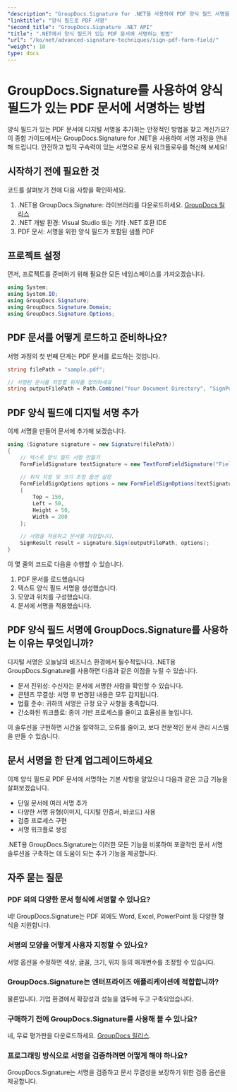 ```yaml
---
"description": "GroupDocs.Signature for .NET을 사용하여 PDF 양식 필드 서명을 마스터하세요. 이 단계별 튜토리얼을 통해 안전하고 법적 구속력이 있는 디지털 서명을 만들어 보세요."
"linktitle": "양식 필드로 PDF 서명"
"second_title": "GroupDocs.Signature .NET API"
"title": ".NET에서 양식 필드가 있는 PDF 문서에 서명하는 방법"
"url": "/ko/net/advanced-signature-techniques/sign-pdf-form-field/"
"weight": 10
type: docs
---
```

# GroupDocs.Signature를 사용하여 양식 필드가 있는 PDF 문서에 서명하는 방법

양식 필드가 있는 PDF 문서에 디지털 서명을 추가하는 안정적인 방법을 찾고 계신가요? 이 종합 가이드에서는 GroupDocs.Signature for .NET을 사용하여 서명 과정을 안내해 드립니다. 안전하고 법적 구속력이 있는 서명으로 문서 워크플로우를 혁신해 보세요!

## 시작하기 전에 필요한 것

코드를 살펴보기 전에 다음 사항을 확인하세요.

1. .NET용 GroupDocs.Signature: 라이브러리를 다운로드하세요. [GroupDocs 릴리스](https://releases.groupdocs.com/signature/net/)
2. .NET 개발 환경: Visual Studio 또는 기타 .NET 호환 IDE
3. PDF 문서: 서명을 위한 양식 필드가 포함된 샘플 PDF

## 프로젝트 설정

먼저, 프로젝트를 준비하기 위해 필요한 모든 네임스페이스를 가져오겠습니다.

```csharp
using System;
using System.IO;
using GroupDocs.Signature;
using GroupDocs.Signature.Domain;
using GroupDocs.Signature.Options;
```

## PDF 문서를 어떻게 로드하고 준비하나요?

서명 과정의 첫 번째 단계는 PDF 문서를 로드하는 것입니다.

```csharp
string filePath = "sample.pdf";

// 서명된 문서를 저장할 위치를 정의하세요
string outputFilePath = Path.Combine("Your Document Directory", "SignPdfWithFormField", "SignedWithFormField.pdf");
```

## PDF 양식 필드에 디지털 서명 추가

이제 서명을 만들어 문서에 추가해 보겠습니다.

```csharp
using (Signature signature = new Signature(filePath))
{
    // 텍스트 양식 필드 서명 만들기
    FormFieldSignature textSignature = new TextFormFieldSignature("FieldText", "Value1");
    
    // 위치 지정 및 크기 조정 옵션 설정
    FormFieldSignOptions options = new FormFieldSignOptions(textSignature)
    {
        Top = 150,
        Left = 50,
        Height = 50,
        Width = 200
    };
    
    // 서명을 적용하고 문서를 저장합니다.
    SignResult result = signature.Sign(outputFilePath, options);
}
```

이 몇 줄의 코드로 다음을 수행할 수 있습니다.
1. PDF 문서를 로드했습니다
2. 텍스트 양식 필드 서명을 생성했습니다.
3. 모양과 위치를 구성했습니다.
4. 문서에 서명을 적용했습니다.

## PDF 양식 필드 서명에 GroupDocs.Signature를 사용하는 이유는 무엇입니까?

디지털 서명은 오늘날의 비즈니스 환경에서 필수적입니다. .NET용 GroupDocs.Signature를 사용하면 다음과 같은 이점을 누릴 수 있습니다.

- 문서 진위성: 수신자는 문서에 서명한 사람을 확인할 수 있습니다.
- 콘텐츠 무결성: 서명 후 변경된 내용은 모두 감지됩니다.
- 법률 준수: 귀하의 서명은 규정 요구 사항을 충족합니다.
- 간소화된 워크플로: 종이 기반 프로세스를 줄이고 효율성을 높입니다.

이 솔루션을 구현하면 시간을 절약하고, 오류를 줄이고, 보다 전문적인 문서 관리 시스템을 만들 수 있습니다.

## 문서 서명을 한 단계 업그레이드하세요

이제 양식 필드로 PDF 문서에 서명하는 기본 사항을 알았으니 다음과 같은 고급 기능을 살펴보겠습니다.

- 단일 문서에 여러 서명 추가
- 다양한 서명 유형(이미지, 디지털 인증서, 바코드) 사용
- 검증 프로세스 구현
- 서명 워크플로 생성

.NET용 GroupDocs.Signature는 이러한 모든 기능을 비롯하여 포괄적인 문서 서명 솔루션을 구축하는 데 도움이 되는 추가 기능을 제공합니다.

## 자주 묻는 질문

### PDF 외의 다양한 문서 형식에 서명할 수 있나요?
네! GroupDocs.Signature는 PDF 외에도 Word, Excel, PowerPoint 등 다양한 형식을 지원합니다.

### 서명의 모양을 어떻게 사용자 지정할 수 있나요?
서명 옵션을 수정하면 색상, 글꼴, 크기, 위치 등의 매개변수를 조정할 수 있습니다.

### GroupDocs.Signature는 엔터프라이즈 애플리케이션에 적합합니까?
물론입니다. 기업 환경에서 확장성과 성능을 염두에 두고 구축되었습니다.

### 구매하기 전에 GroupDocs.Signature를 사용해 볼 수 있나요?
네, 무료 평가판을 다운로드하세요. [GroupDocs 릴리스](https://releases.groupdocs.com/).

### 프로그래밍 방식으로 서명을 검증하려면 어떻게 해야 하나요?
GroupDocs.Signature는 서명을 검증하고 문서 무결성을 보장하기 위한 검증 옵션을 제공합니다.